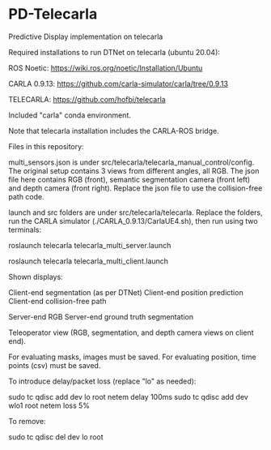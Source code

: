 # PD-Telecarla
Predictive Display implementation on telecarla

Required installations to run DTNet on telecarla (ubuntu 20.04):

ROS Noetic: https://wiki.ros.org/noetic/Installation/Ubuntu

CARLA 0.9.13: https://github.com/carla-simulator/carla/tree/0.9.13

TELECARLA: https://github.com/hofbi/telecarla

Included "carla" conda environment.

Note that telecarla installation includes the CARLA-ROS bridge.

Files in this repository: 

multi_sensors.json is under src/telecarla/telecarla_manual_control/config. The original setup contains 3 views from different angles, all RGB. The json file here contains RGB (front), semantic segmentation camera (front left) and depth camera (front right). Replace the json file to use the collision-free path code.

launch and src folders are under src/telecarla/telecarla. Replace the folders, run the CARLA simulator (./CARLA_0.9.13/CarlaUE4.sh), then run using two terminals:

roslaunch telecarla telecarla_multi_server.launch

roslaunch telecarla telecarla_multi_client.launch

Shown displays:

Client-end segmentation (as per DTNet)
Client-end position prediction
Client-end collision-free path

Server-end RGB
Server-end ground truth segmentation

Teleoperator view (RGB, segmentation, and depth camera views on client end).

For evaluating masks, images must be saved.
For evaluating position, time points (csv) must be saved.

To introduce delay/packet loss (replace "lo" as needed):

sudo tc qdisc add dev lo root netem delay 100ms
sudo tc qdisc add dev wlo1 root netem loss 5%

To remove: 

sudo tc qdisc del dev lo root
